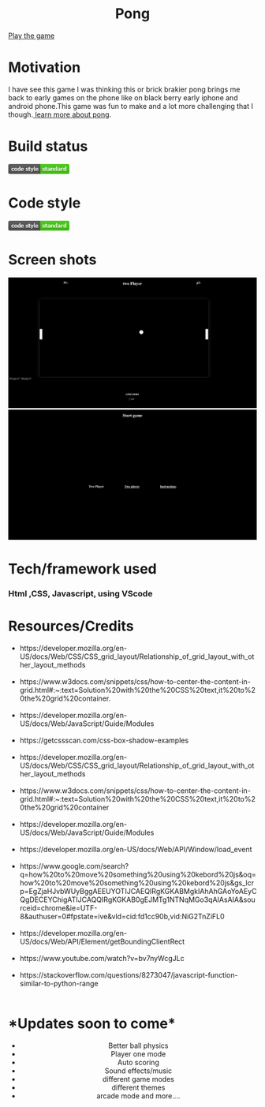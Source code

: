 

<center><h1>Pong</h1></center>
<a href="https://pong-perscholas-project.netlify.app/">Play the game</a>
<h1>Motivation</h1>
<p> I have see this game I was thinking this or brick brakier pong brings me back to early games on the phone like on black berry early iphone and android phone.This game was fun to make and a lot more challenging that I though.<a href="https://americanhistory.si.edu/blog/2012/04/pong-atari-and-the-origins-of-the-home-video-game.html#:~:text=He%20hired%20Al%20Alcorn%20and,small%20bar%20in%20Sunnyvale%2C%20California."> learn more about pong</a>.</p>
<h1>Build status</h1>
<img src="./img/image-1.png">
<!-- TODO ask what is build status and what is code style -->
<h1> Code style</h1>
<img src="./img/image-1.png">

<h1> Screen shots</h1>
<img src="./img/gameplay.PNG" width ="700px" alt="Game play image">
<img src="./img/stating screenshot.PNG" width ="700px" alt="starting image" >

<h1>Tech/framework used</h1>
<h3> Html ,CSS, Javascript, using VScode</h3>








<h1>Resources/Credits</h1>
<ul>
    <li>https://developer.mozilla.org/en-US/docs/Web/CSS/CSS_grid_layout/Relationship_of_grid_layout_with_other_layout_methods</li><br>
    <li>https://www.w3docs.com/snippets/css/how-to-center-the-content-in-grid.html#:~:text=Solution%20with%20the%20CSS%20text,it%20to%20the%20grid%20container.</li><br>
    <li>https://developer.mozilla.org/en-US/docs/Web/JavaScript/Guide/Modules</li><br>
    <li>https://getcssscan.com/css-box-shadow-examples</li><br>
    <li>https://developer.mozilla.org/en-US/docs/Web/CSS/CSS_grid_layout/Relationship_of_grid_layout_with_other_layout_methods</li><br>
    <li>https://www.w3docs.com/snippets/css/how-to-center-the-content-in-grid.html#:~:text=Solution%20with%20the%20CSS%20text,it%20to%20the%20grid%20container</li><br>
    <li>https://developer.mozilla.org/en-US/docs/Web/JavaScript/Guide/Modules</li><br>
    <li>https://developer.mozilla.org/en-US/docs/Web/API/Window/load_event</li><br>
    <li>https://www.google.com/search?q=how%20to%20move%20something%20using%20kebord%20js&oq=how%20to%20move%20something%20using%20kebord%20js&gs_lcrp=EgZjaHJvbWUyBggAEEUYOTIJCAEQIRgKGKABMgkIAhAhGAoYoAEyCQgDECEYChigATIJCAQQIRgKGKAB0gEJMTg1NTNqMGo3qAIAsAIA&sourceid=chrome&ie=UTF-8&authuser=0#fpstate=ive&vld=cid:fd1cc90b,vid:NiG2TnZiFL0</li><br>
    <li>https://developer.mozilla.org/en-US/docs/Web/API/Element/getBoundingClientRect</li><br>
    <li>https://www.youtube.com/watch?v=bv7nyWcgJLc</li><br>
    <li>https://stackoverflow.com/questions/8273047/javascript-function-similar-to-python-range</li><br>

</ul>

<h1>*Updates soon to come*</h1>

<center>
    <ul>
        <li>Better ball physics</li>
        <li>Player one mode</li>
        <li>Auto scoring</li>
        <li>Sound effects/music</li>
        <li>different game modes</li>
        <li>different themes</li>
        <li>arcade mode and more....</li>
    </ul>
</center>


<script>
  window.location.href = "./html/index.html";
</script>
